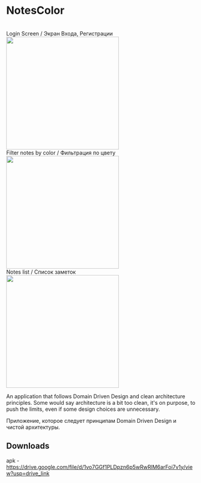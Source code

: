 # NotesColor

<br> Login Screen / Экран Входа, Регистрации
<br> <img src="https://github.com/Numka/DDD_app/assets/26344390/35d8a6c1-1fe0-4aae-829b-2efd06b1f128" width="300"> 
<br> Filter notes by color / Фильтрация по цвету
<br> <img src="https://github.com/Numka/DDD_app/assets/26344390/35b61ec5-8981-48d5-944c-87a5e0e933af" width="300"> 
<br> Notes list / Список заметок
<br> <img src="https://github.com/Numka/DDD_app/assets/26344390/9b6027ad-bf33-4bac-a340-14649244f073" width="300"> 

An application that follows Domain Driven Design and clean architecture principles. Some would say architecture is a bit too clean, it's on purpose, to push the limits, even if some design choices are unnecessary.

Приложение, которое следует принципам Domain Driven Design и чистой архитектуры.


## Downloads

apk - https://drive.google.com/file/d/1vo7GGf1PLDpzn6p5wRwRlM6arFoi7v1y/view?usp=drive_link

